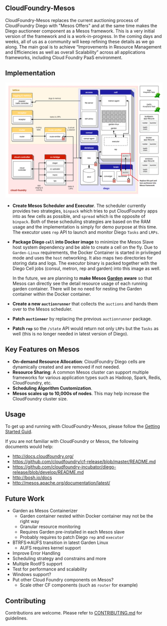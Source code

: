 ## CloudFoundry-Mesos

CloudFoundry-Mesos replaces the current auctioning process of CloudFoundry Diego with "Mesos Offers" and at the same time makes the Diego auctioneer component as a Mesos framework. This is a very initial version of the framework and is a work-in-progress. In the coming days and weeks, all of us as a community will keep refining these details as we go along. The main goal is to achieve “Improvements in Resource Management and Efficiencies as well as overall Scalability” across all applications frameworks, including Cloud Foundry PaaS environment. 


## Implementation

![CloudFoundry-Mesos](./docs/cloudfoundry-mesos.png)

* __Create Mesos Scheduler and Executor__. The scheduler currently provides two strategies,
 `binpack` which tries to put CloudFoundry apps into as few cells as possible, and `spread` which is the opposite of `binpack`.
  Both of these scheduling strategies are based on the RAM usage and the implementation is simply for demo purpose at this time.
  The executor uses `rep` API to launch and monitor Diego `Tasks` and `LRPs`.
* __Package Diego `cell` into Docker image__ to minimize the Mesos Slave host system dependency and be able to create a cell on the fly.
  Due to `Garden-Linux` requirements, the Docker Container is started in privileged mode and uses the `host` networking.
  It also maps two directories for storing data and logs.
  The executor binary is packed together with the Diego Cell jobs (consul, metron, rep and garden) into this image as well.

    In the future, we are planning to __make Mesos [Garden](https://github.com/cloudfoundry-incubator/garden) aware__ so that Mesos can directly see the detail resource usage of each running garden container. There will be no need for nesting the Garden container within the Docker container.

* __Create a new `auctionrunner`__ that collects the `auctions` and hands them over to the Mesos scheduler.
* __Patch `auctioneer`__ by replacing the previous `auctionrunner` package.
* __Patch `rep`__ so the `/state` API would return not only `LRPs` but the `Tasks` as well (this is no longer needed in latest version of Diego).


## Key Features on Mesos

* __On-demand Resource Allocation__: CloudFoundry Diego cells are dynamically created and are removed if not needed.
* __Resource Sharing__: A common Mesos cluster can support multiple frameworks for various application types such as Hadoop, Spark, Redis, CloudFoundry, etc.
* __Scheduling Algorithm Customization__.
* __Mesos scales up to 10,000s of nodes__. This may help increase the CloudFoundry cluster size.


## Usage

To get up and running with CloudFoundry-Mesos, please follow the [Getting Started Guid](./docs/getting-started.md).

If you are not familiar with CloudFoundry or Mesos, the following documents would help:
* http://docs.cloudfoundry.org/
* https://github.com/cloudfoundry/cf-release/blob/master/README.md
* https://github.com/cloudfoundry-incubator/diego-release/blob/develop/README.md
* http://bosh.io/docs
* http://mesos.apache.org/documentation/latest/


## Future Work

* Garden as Mesos Containerizer
    * Garden container nested within Docker container may not be the right way
    * Granular resource monitoring
    * Requires Garden pre-installed in each Mesos slave
    * Probably requires to patch Diego `rep` and `executor`
* BTRFS=>AUFS transition in latest Garden Linux
    * AUFS requires kernel support
* Improve Error Handling
* Scheduling strategy and constrains and more
* Multiple RootFS support
* Test for performance and scalability
* Windows support?
* Put other Cloud Foundry components on Mesos?
    * Scale other CF components (such as `router` for example)


## Contributing
Contributions are welcome. Please refer to [CONTRIBUTING.md](./docs/CONTRIBUTING.md) for guidelines.